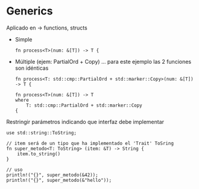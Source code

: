 # Generics
Aplicado en -> functions, structs
- Simple
    ```
    fn process<T>(num: &[T]) -> T {
    ```
- Múltiple (ejem: PartialOrd + Copy) ... para este ejemplo las 2 funciones son idénticas
    ```
    fn process<T: std::cmp::PartialOrd + std::marker::Copy>(num: &[T]) -> T {

    fn process<T>(num: &[T]) -> T
    where
        T: std::cmp::PartialOrd + std::marker::Copy
    {
    ```

Restringir parámetros indicando que interfaz debe implementar
```
use std::string::ToString;

// item será de un tipo que ha implementado el 'Trait' ToSring
fn super_metodo<T: ToString> (item: &T) -> String {
    item.to_string()
}

// uso
println!("{}", super_metodo(&42));
println!("{}", super_metodo(&"hello"));
```